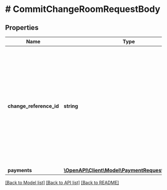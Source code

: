 # # CommitChangeRoomRequestBody

## Properties

Name | Type | Description | Notes
------------ | ------------- | ------------- | -------------
**change_reference_id** | **string** | Your optional identifier for the change being executed. Only unique per itinerary. Special characters (\&quot;&lt;\&quot;, \&quot;&gt;\&quot;, \&quot;(\&quot;, \&quot;)\&quot;, and \&quot;&amp;\&quot;) entered in this field will be re-encoded. | [optional]
**payments** | [**\OpenAPI\Client\Model\PaymentRequestWithPhone[]**](PaymentRequestWithPhone.md) |  | [optional]

[[Back to Model list]](../../README.md#models) [[Back to API list]](../../README.md#endpoints) [[Back to README]](../../README.md)
